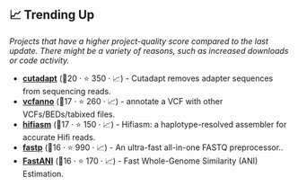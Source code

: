 ## 📈 Trending Up

_Projects that have a higher project-quality score compared to the last update. There might be a variety of reasons, such as increased downloads or code activity._

- <b><a href="https://github.com/marcelm/cutadapt">cutadapt</a></b> (🥇20 ·  ⭐ 350 · 📈) - Cutadapt removes adapter sequences from sequencing reads.
- <b><a href="https://github.com/brentp/vcfanno">vcfanno</a></b> (🥉17 ·  ⭐ 260 · 📈) - annotate a VCF with other VCFs/BEDs/tabixed files.
- <b><a href="https://github.com/chhylp123/hifiasm">hifiasm</a></b> (🥈17 ·  ⭐ 150 · 📈) - Hifiasm: a haplotype-resolved assembler for accurate Hifi reads.
- <b><a href="https://github.com/OpenGene/fastp">fastp</a></b> (🥈16 ·  ⭐ 990 · 📈) - An ultra-fast all-in-one FASTQ preprocessor..
- <b><a href="https://github.com/ParBLiSS/FastANI">FastANI</a></b> (🥈16 ·  ⭐ 170 · 📈) - Fast Whole-Genome Similarity (ANI) Estimation.

